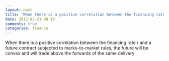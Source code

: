 ```yaml
---
layout: post
title: "When there is a positive correlation between the financing rate r and a future contract subjected to marks-to-market rules, the future  will be convex and will trade above the forwards of the same delivery"
date: 2012-02-21 08:19
comments: true
categories: finance
---
```


When there is a positive correlation between the financing rate r and a future contract subjected to marks-to-market rules, the future  will be convex and will trade above the forwards of the same delivery

